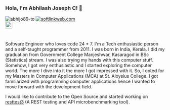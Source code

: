 ### Hola, I'm Abhilash Joseph C! 👋
<p align="left"> 
  <img src="https://komarev.com/ghpvc/?username=abhijo89-to&label=Views&color=brightgreen&style=flat" alt="abhijo89-to" /> 
  <a href="http://softlinkweb.com">
    <img src="https://img.shields.io/badge/Website-softlinkweb.com-brightgreen" alt="softlinkweb.com" />
  </a>
  <br/>
  <a href="https://www.linkedin.com/in/abhilashjosephc">
  <img align="left" alt="Dominic's Linkdein" width="22px" src="https://cdn.jsdelivr.net/npm/simple-icons@v3/icons/linkedin.svg" />
</a>
</p>
<br/>
<br/>

Software Engineer who loves code 24 * 7. I'm a Tech enthusiastic person and a self-taught programmer from 2011. I was born in India, Kerala.  I did my graduation from Government College Manjeshwar, Kasaragod in BSc (Statistics) stream. I was also trying my hands with this computer stuff. Somehow, I got very enthusiastic and I started exploring the computer world. The more I dive into it the more I got impressed with it. So, I opted for my Masters in Computer Applications (MCA) at St. Aloysius College. I got familiarized with programming computer applications hence I wanted to move forward with the development field.

I would like to contribute to the Open Source and started working on <a href="https://github.com/abhijo89-to/py3resttest">resttest3</a> (A REST testing and API microbenchmarking tool). 

